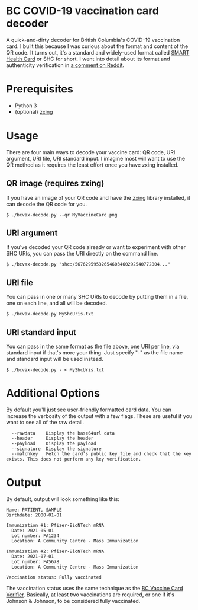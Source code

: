 # BC COVID-19 vaccination card decoder
A quick-and-dirty decoder for British Columbia's COVID-19 vaccination card. I built this because I was curious about the format and content of the QR code. It turns out, it's a standard and widely-used format called [SMART Health Card](https://smarthealth.cards/) or SHC for short. I went into detail about its format and authenticity verification in [a comment on Reddit](https://old.reddit.com/r/vancouver/comments/plysaj/bc_vaccine_card_verifier_is_now_live_in_apple_app/hcezuqv/).

# Prerequisites

* Python 3
* (optional) [zxing](https://github.com/dlenski/python-zxing)

# Usage
There are four main ways to decode your vaccine card: QR code, URI argument, URI file, URI standard input. I imagine most will want to use the QR method as it requires the least effort once you have zxing installed.
## QR image (requires zxing)
If you have an image of your QR code and have the [zxing](https://github.com/dlenski/python-zxing) library installed, it can decode the QR code for you.

`$ ./bcvax-decode.py --qr MyVaccineCard.png`

## URI argument
If you've decoded your QR code already or want to experiment with other SHC URIs, you can pass the URI directly on the command line.

`$ ./bcvax-decode.py "shc:/56762959532654603460292540772804..."`

##  URI file
You can pass in one or many SHC URIs to decode by putting them in a file, one on each line, and all will be decoded.

`$ ./bcvax-decode.py MyShcUris.txt`

## URI standard input
You can pass in the same format as the file above, one URI per line, via standard input if that's more your thing. Just specify "-" as the file name and standard input will be used instead.

`$ ./bcvax-decode.py - < MyShcUris.txt`

# Additional Options
By default you'll just see user-friendly formatted card data. You can increase the verbosity of the output with a few flags. These are useful if you want to see all of the raw detail.
```
  --rawdata    Display the base64url data
  --header     Display the header
  --payload    Display the payload
  --signature  Display the signature
  --matchkey   Fetch the card's public key file and check that the key exists. This does not perform any key verification.
```
# Output
By default, output will look something like this:
```
Name: PATIENT, SAMPLE
Birthdate: 2000-01-01

Immunization #1: Pfizer-BioNTech mRNA
  Date: 2021-05-01
  Lot number: FA1234
  Location: A Community Centre - Mass Immunization

Immunization #2: Pfizer-BioNTech mRNA
  Date: 2021-07-01
  Lot number: FA5678
  Location: A Community Centre - Mass Immunization

Vaccination status: Fully vaccinated
```
The vaccination status uses the same technique as the [BC Vaccine Card Verifier](https://github.com/bcgov/BCVAX-Android). Basically, at least two vaccinations are required, or one if it's Johnson & Johnson, to be considered fully vaccinated.

